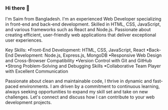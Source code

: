 ### Hi there 👋

I'm Saim from Bangladesh. I'm an experienced Web Developer specializing in front-end and back-end development. Skilled in HTML, CSS, JavaScript, and various frameworks such as React and Node.js. Passionate about creating efficient, user-friendly web applications that deliver exceptional user experiences.

Key Skills:
•Front-End Development: HTML, CSS, JavaScript, React
•Back-End Development: Node.js, Express.js, MongoDB
•Responsive Web Design and Cross-Browser Compatibility
•Version Control with Git and GitHub
•Strong Problem-Solving and Debugging Skills
•Collaborative Team Player with Excellent Communication

Passionate about clean and maintainable code, I thrive in dynamic and fast-paced environments. I am driven by a commitment to continuous learning, always seeking opportunities to expand my skill set and take on new challenges. Let's connect and discuss how I can contribute to your web development projects.


